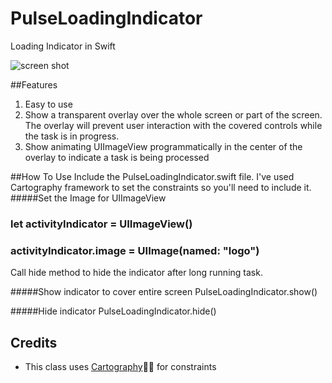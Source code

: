 # PulseLoadingIndicator
Loading Indicator in Swift

<img src="http://cl.ly/0y0Q3z3k1Q0q" alt="screen shot" >

##Features

1. Easy to use
2. Show a transparent overlay over the whole screen or part of the screen. The overlay will prevent user interaction with the covered controls while the task is in progress.
3. Show animating UIImageView programmatically in the center of the overlay to indicate a task is being processed

##How To Use
Include the PulseLoadingIndicator.swift file.
I've used Cartography framework to set the constraints so you'll need to include it.
#####Set the Image for UIImageView
###     let activityIndicator = UIImageView()
###     activityIndicator.image = UIImage(named: "logo")
Call hide method to hide the indicator after long running task.

#####Show indicator to cover entire screen
PulseLoadingIndicator.show()

#####Hide indicator
PulseLoadingIndicator.hide()

## Credits
* This class uses [Cartography](https://github.com/robb/Cartography):iphone::triangular_ruler: for constraints

